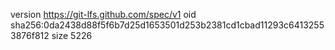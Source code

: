 version https://git-lfs.github.com/spec/v1
oid sha256:0da2438d88f5f6b7d25d1653501d253b2381cd1cbad11293c64132553876f812
size 5226
